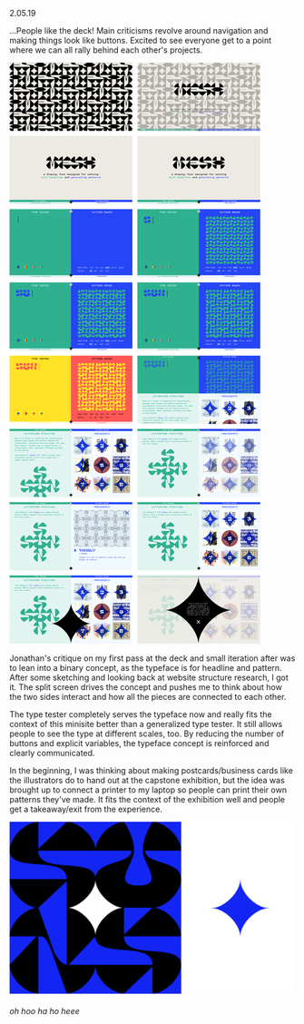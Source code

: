 <a name="02.05.19"></a>

<span class="log_date">2.05.19</span>

…People like the deck! Main criticisms revolve around navigation and making things look like buttons. Excited to see everyone get to a point where we can all rally behind each other's projects.
<p class="fill"><img src="images/02.05.19_deck.jpg"></p>

Jonathan's critique on my first pass at the deck and small iteration after was to lean into a binary concept, as the typeface is for headline and pattern. After some sketching and looking back at website structure research, I got it. The split screen drives the concept and pushes me to think about how the two sides interact and how all the pieces are connected to each other.

The type tester completely serves the typeface now and really fits the context of this minisite better than a generalized type tester. It still allows people to see the type at different scales, too. By reducing the number of buttons and explicit variables, the typeface concept is reinforced and clearly communicated.

In the beginning, I was thinking about making postcards/business cards like the illustrators do to hand out at the capstone exhibition, but the idea was brought up to connect a printer to my laptop so people can print their own patterns they've made. It fits the context of the exhibition well and people get a takeaway/exit from the experience.

![](images/02.05.19_diamond.jpg)
###### oh hoo ha ho heee
